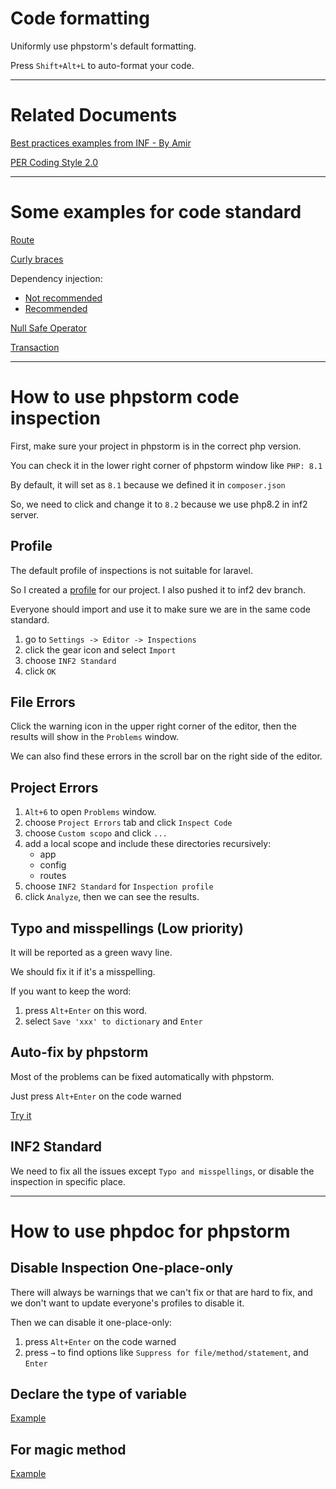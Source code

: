# Code formatting

Uniformly use phpstorm's default formatting.

Press `Shift+Alt+L` to auto-format your code.

---

# Related Documents

[Best practices examples from INF - By Amir](https://docs.google.com/document/d/198pZCr6U-4nYTSnxpp_hA-UaVgDxIGdjdK_MwCPKtxQ/edit)

[PER Coding Style 2.0](https://www.php-fig.org/per/coding-style/)

---

# Some examples for code standard

[Route](./routes/web.php)

[Curly braces](./app/Examples/CurlyBraces.php)

Dependency injection:

* [Not recommended](./app/Http/Controllers/Example/BadController.php)
* [Recommended](./app/Http/Controllers/Example/GoodController.php)

[Null Safe Operator](./app/Examples/NullSafeOperator.php)

[Transaction](./app/Examples/Transaction.php)

---

# How to use phpstorm code inspection

First, make sure your project in phpstorm is in the correct php version.

You can check it in the lower right corner of phpstorm window like `PHP: 8.1`

By default, it will set as `8.1` because we defined it in `composer.json`

So, we need to click and change it to `8.2` because we use php8.2 in inf2 server.

## Profile

The default profile of inspections is not suitable for laravel.

So I created a [profile](./inf_inspections.xml) for our project. I also pushed it to inf2 dev branch.

Everyone should import and use it to make sure we are in the same code standard.

1. go to `Settings -> Editor -> Inspections`
2. click the gear icon and select `Import`
3. choose `INF2 Standard`
4. click `OK`

## File Errors

Click the warning icon in the upper right corner of the editor,
then the results will show in the `Problems` window.

We can also find these errors in the scroll bar on the right side of the editor.

## Project Errors

1. `Alt+6` to open `Problems` window.
2. choose `Project Errors` tab and click `Inspect Code`
3. choose `Custom scopo` and click `...`
4. add a local scope and include these directories recursively:
    * app
    * config
    * routes
5. choose `INF2 Standard` for `Inspection profile`
6. click `Analyze`, then we can see the results.

## Typo and misspellings (Low priority)

It will be reported as a green wavy line.

We should fix it if it's a misspelling.

If you want to keep the word:

1. press `Alt+Enter` on this word.
2. select `Save 'xxx' to dictionary` and `Enter`

## Auto-fix by phpstorm

Most of the problems can be fixed automatically with phpstorm.

Just press `Alt+Enter` on the code warned

[Try it](./app/Examples/AutoFix.php)

## INF2 Standard

We need to fix all the issues except `Typo and misspellings`, or disable the inspection in specific place.



---

# How to use phpdoc for phpstorm

## Disable Inspection One-place-only

There will always be warnings that we can't fix or that are hard to fix,
and we don't want to update everyone's profiles to disable it.

Then we can disable it one-place-only:

1. press `Alt+Enter` on the code warned
2. press `→` to find options like `Suppress for file/method/statement`, and `Enter`

## Declare the type of variable

[Example](./app/Examples/VariableType.php)

## For magic method

[Example](./app/Examples/MagicMethod.php)
